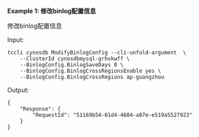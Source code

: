 **Example 1: 修改binlog配置信息**

修改binlog配置信息

Input: 

```
tccli cynosdb ModifyBinlogConfig --cli-unfold-argument  \
    --ClusterId cynosdbmysql-grhvkwff \
    --BinlogConfig.BinlogSaveDays 0 \
    --BinlogConfig.BinlogCrossRegionsEnable yes \
    --BinlogConfig.BinlogCrossRegions ap-guangzhou
```

Output: 
```
{
    "Response": {
        "RequestId": "51169b54-61d4-4604-a07e-e519a5527923"
    }
}
```


